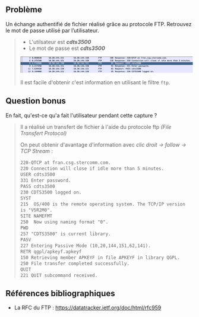 ## Problème

Un échange authentifié de fichier réalisé grâce au protocole FTP. Retrouvez le mot de passe utilisé par l’utilisateur.

> - L'utilsateur est ***cdts3500***
> - Le mot de passe est ***cdts3500*** 
>  
>![](./img/1.png)
>
>Il est facile d'obtenir c'est information en utilisant le filtre ```ftp```.


## Question bonus

En fait, qu'est-ce qu'a fait l'utilisateur pendant cette capture ?

> Il a réalisé un transfert de fichier à l'aide du protocole ftp *(File Transfert Protocol)* 
>
> On peut obtenir d'avantage d'information avec *clic droit &rarr; follow &rarr; TCP Stream* :
>```
>220-QTCP at fran.csg.stercomm.com.
>220 Connection will close if idle more than 5 minutes.
>USER cdts3500
>331 Enter password.
>PASS cdts3500
>230 CDTS3500 logged on.
>SYST
>215  OS/400 is the remote operating system. The TCP/IP version is "V5R2M0".
>SITE NAMEFMT
>250  Now using naming format "0".
>PWD
>257 "CDTS3500" is current library.
>PASV
>227 Entering Passive Mode (10,20,144,151,62,141).
>RETR qgpl/apkeyf.apkeyf
>150 Retrieving member APKEYF in file APKEYF in library QGPL.
>250 File transfer completed successfully.
>QUIT
>221 QUIT subcommand received.
>```

## Références bibliographiques

- La RFC du FTP : https://datatracker.ietf.org/doc/html/rfc959
